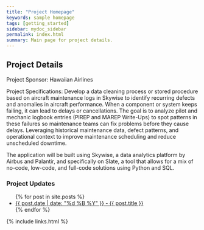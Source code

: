 ```yaml
---
title: "Project Homepage"
keywords: sample homepage
tags: [getting_started]
sidebar: mydoc_sidebar
permalink: index.html
summary: Main page for project details.
---
```


## Project Details

Project Sponsor: Hawaiian Airlines

Project Specifications: Develop a data cleaning process or stored procedure based on aircraft maintenance logs in Skywise to identify recurring defects and anomalies in aircraft performance. When a component or system keeps failing, it can lead to delays or cancellations. The goal is to analyze pilot and mechanic logbook entries (PIREP and MAREP Write-Ups) to spot patterns in these failures so maintenance teams can fix problems before they cause delays. Leveraging historical maintenance data, defect patterns, and operational context to improve maintenance scheduling and reduce unscheduled downtime.

The application will be built using Skywise, a data analytics platform by Airbus and Palantir, and specifically on Slate, a tool that allows for a mix of no-code, low-code, and full-code solutions using Python and SQL.

### Project Updates

<ul>
  {% for post in site.posts %}
    <li>
      <a href="{{ post.url }}">{{ post.date | date: "%d %B %Y" }} - {{ post.title }}</a>
    </li>
  {% endfor %}
</ul>

{% include links.html %}
